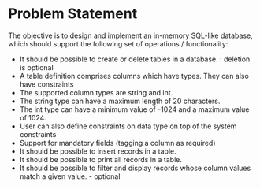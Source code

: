 # Problem Statement

The objective is to design and implement an in-memory SQL-like database, which should support the following set of operations / functionality:

* It should be possible to create or delete tables in a database. : deletion is optional
* A table definition comprises columns which have types. They can also have constraints
* The supported column types are string and int.
* The string type can have a maximum length of 20 characters.
* The int type can have a minimum value of -1024 and a maximum value of 1024.
* User can also define constraints on data type on top of the system constraints
* Support for mandatory fields (tagging a column as required)
* It should be possible to insert records in a table.
* It should be possible to print all records in a table.
* It should be possible to filter and display records whose column values match a given  value. - optional